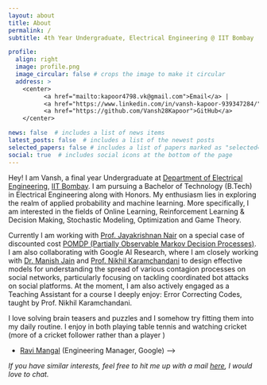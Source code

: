 ```yaml
---
layout: about
title: About
permalink: /
subtitle: 4th Year Undergraduate, Electrical Engineering @ IIT Bombay

profile:
  align: right
  image: profile.png
  image_circular: false # crops the image to make it circular
  address: >
    <center>
          <a href="mailto:kapoor4798.vk@gmail.com">Email</a> |
          <a href="https://www.linkedin.com/in/vansh-kapoor-939347284/">LinkedIn</a> | 
          <a href="https://github.com/Vansh28Kapoor">GitHub</a>
    </center>

news: false  # includes a list of news items
latest_posts: false  # includes a list of the newest posts
selected_papers: false # includes a list of papers marked as "selected={true}"
social: true  # includes social icons at the bottom of the page
---
```



Hey! I am Vansh, a final year Undergraduate at [Department of Electrical Engineering](https://www.ee.iitb.ac.in/web/index.php), [IIT Bombay](https://www.iitb.ac.in/). I am pursuing a Bachelor of Technology (B.Tech) in Electrical Engineering along with Honors. My enthusiasm lies in exploring the realm of applied probability and machine learning. More specifically, I am interested in the fields of Online Learning, Reinforcement Learning & Decision Making, Stochastic Modeling, Optimization and Game Theory.


Currently I am working with <a href="https://www.ee.iitb.ac.in/~jayakrishnan.nair">Prof. Jayakrishnan Nair</a> on a special case of discounted cost [POMDP (Partially Observable Markov Decision Processes)](/Research). I am also collaborating with Google AI Research, where I am closely working with <a href="https://www.linkedin.com/in/manish-jain-kj2020/">Dr. Manish Jain</a> and <a href="https://sites.google.com/site/nikhilkaram/">Prof. Nikhil Karamchandani</a>  to design effective models for understanding the spread of various contagion processes on social networks, particularly focusing on tackling coordinated bot attacks on social platforms. At the moment, I am also actively engaged as a Teaching Assistant for a course I deeply enjoy: Error Correcting Codes, taught by Prof. Nikhil Karamchandani.

I love solving brain teasers and puzzles and I somehow try fitting them into my daily routine. I enjoy in both playing table tennis and watching cricket (more of a cricket follower rather than a player )



- <a href="https://www.linkedin.com/in/ravi-mangal-1a784318/">Ravi Mangal</a> (Engineering Manager, Google) -->


_If you have similar interests, feel free to hit me up with a mail <a href="mailto:kapoor4798.vk@gmail.com?subject=Hi">here</a>, I would love to chat._


<!-- Write your biography here. Tell the world about yourself. Link to your favorite [subreddit](http://reddit.com). You can put a picture in, too. The code is already in, just name your picture `prof_pic.jpg` and put it in the `img/` folder.

Put your address / P.O. box / other info right below your picture. You can also disable any of these elements by editing `profile` property of the YAML header of your `_pages/about.md`. Edit `_bibliography/papers.bib` and Jekyll will render your [publications page](/al-folio/publications/) automatically.

Link to your social media connections, too. This theme is set up to use [Font Awesome icons](http://fortawesome.github.io/Font-Awesome/) and [Academicons](https://jpswalsh.github.io/academicons/), like the ones below. Add your Facebook, Twitter, LinkedIn, Google Scholar, or just disable all of them. -->
